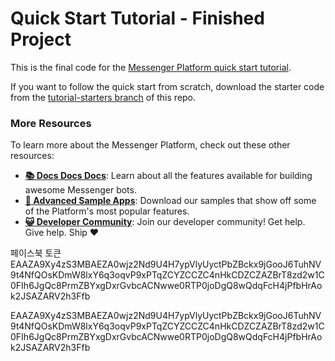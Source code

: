 # Quick Start Tutorial - Finished Project

This is the final code for the [Messenger Platform quick start tutorial](https://developers.facebook.com/docs/messenger-platform/getting-started/quick-start). 

If you want to follow the quick start from scratch, download the starter code from the [tutorial-starters branch](https://github.com/fbsamples/messenger-platform-samples/tree/tutorial-starters/quick-start) of this repo.

### More Resources

To learn more about the Messenger Platform, check out these other resources:

- **[📚 Docs Docs Docs](https://developers.facebook.com/docs/messenger-platform/)**: Learn about all the features available for building awesome Messenger bots.
- **[📱 Advanced Sample Apps](https://github.com/fbsamples/messenger-bot-samples)**: Download our samples that show off some of the Platform's most popular features.
- **[😺 Developer Community](https://www.facebook.com/groups/messengerplatform/)**: Join our developer community! Get help. Give help. Ship ❤️

페이스북 토큰
EAAZA9Xy4zS3MBAEZA0wjz2Nd9U4H7ypVlyUyctPbZBckx9jGooJ6TuhNV9t4NfQOsKDmW8lxY6q3oqvP9xPTqZCYZCCZC4nHkCDZCZAZBrT8zd2w1C0FIh6JgQc8PrmZBYxgDxrGvbcACNwwe0RTP0joDgQ8wQdqFcH4jPfbHrAok2JSAZARV2h3Ffb

EAAZA9Xy4zS3MBAEZA0wjz2Nd9U4H7ypVlyUyctPbZBckx9jGooJ6TuhNV9t4NfQOsKDmW8lxY6q3oqvP9xPTqZCYZCCZC4nHkCDZCZAZBrT8zd2w1C0FIh6JgQc8PrmZBYxgDxrGvbcACNwwe0RTP0joDgQ8wQdqFcH4jPfbHrAok2JSAZARV2h3Ffb
